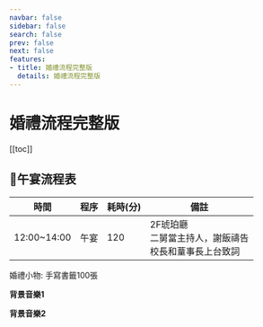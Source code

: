 ```yaml
---
navbar: false
sidebar: false
search: false
prev: false
next: false
features:
- title: 婚禮流程完整版
  details: 婚禮流程完整版
---
```

# 婚禮流程完整版  

[[toc]]

## 🧡午宴流程表 
|時間|程序|耗時(分)|備註|
|---|---|---|---|
|12:00~14:00|午宴|120|2F琥珀廳<br>二舅當主持人，謝飯禱告<br>校長和蕫事長上台致詞|
婚禮小物: 手寫書籤100張


**背景音樂1**
<backgroundMusic1 />

**背景音樂2**
<backgroundMusic2 />
